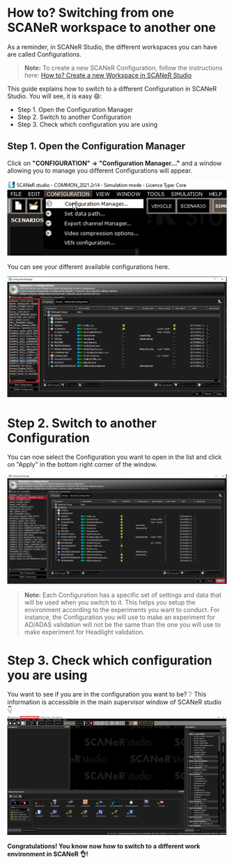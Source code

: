 # How to? Switching from one SCANeR workspace to another one

As a reminder, in SCANeR Studio, the different workspaces you can have are called Configurations. 
> **Note:** To create a new SCANeR Configuration, follow the instructions here: [How to? Create a new Workspace in SCANeR Studio](../HT_Create_custom_work_environment/HT_Create_A_New_Workspace.md)

This guide explains how to switch to a different Configuration in SCANeR Studio. You will see, it is easy :smile::
- Step 1. Open the Configuration Manager
- Step 2. Switch to another Configuration
- Step 3. Check which configuration you are using

## Step 1. Open the Configuration Manager

​Click on **"CONFIGURATION" -> "Configuration Manager..."** and a window allowing you to manage you different Configurations will appear.

![](./assets/configurationManagerAccess.png)

​You can see your different available configurations here.

![](./assets/configurationAvailable.png)

# Step 2. Switch to another Configuration

​You can now select the Configuration you want to open in the list and click on "Apply" in the bottom right corner of the window.

![Configuration Manager](./assets/configurationManagerApply_good.png)
> **Note:** Each Configuration has a specific set of settings and data that will be used when you switch to it. This helps you setup the environment according to the experiments you want to conduct. For instance, the Configuration you will use to make an experiment for AD/ADAS validation will not be the same than the one you will use to make experiment for Headlight validation.


# Step 3. Check which configuration you are using

You want to see if you are in the configuration you want to be? :grey_question:
This information is accessible in the main supervisor window of SCANeR studio :point_down:
![](./assets/configuration_YouAre.png)

**Congratulations! You know now how to switch to a different work environment in SCANeR :ok_hand:!**
